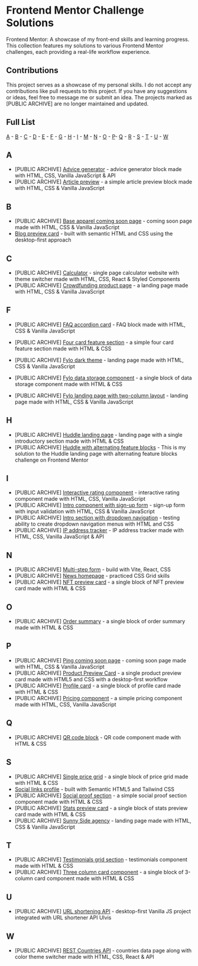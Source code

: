 # Frontend Mentor Challenge Solutions

Frontend Mentor: A showcase of my front-end skills and learning progress. This collection features my solutions to various Frontend Mentor challenges, each providing a real-life workflow experience.

## Contributions

This project serves as a showcase of my personal skills. I do not accept any contributions like pull requests to this project. If you have any suggestions or ideas, feel free to message me or submit an idea. The projects marked as [PUBLIC ARCHIVE] are no longer maintained and updated.

## Full List

[A](#aF) - [B](#bF) - [C](#cF) - [D](#dF) - [E](#eF) - [F](#fF) - [G](#gF) - [H](#hF) - [I](#iF) - [M](#mF) - [N](#nF) - [O](#oF) - [P](#pF)- [Q](#qF) - [R](#rF) - [S](#sF) - [T](#tF) - [U](#uF) - [W](#wF)

## A <a id="aF"></a>

- [PUBLIC ARCHIVE] [Advice generator](https://github.com/catherineisonline/frontend-mentor-challenge-solutions/tree/main/advice-generator-app) - advice generator block made with HTML, CSS, Vanilla JavaScript & API
- [PUBLIC ARCHIVE] [Article preview](https://github.com/catherineisonline/frontend-mentor-challenge-solutions/tree/main/article-preview-component) - a simple article preview block made with HTML, CSS & Vanilla JavaScript

## B <a id="bF"></a>

- [PUBLIC ARCHIVE] [Base apparel coming soon page](https://github.com/catherineisonline/frontend-mentor-challenge-solutions/tree/main/base-apparel-coming-soon) - coming soon page made with HTML, CSS & Vanilla JavaScript
- [Blog preview card](https://github.com/catherineisonline/frontend-mentor-challenge-solutions/tree/main/blog-preview-card) - built with semantic HTML and CSS using the desktop-first approach

## C <a id="cF"></a>

- [PUBLIC ARCHIVE] [Calculator](https://github.com/catherineisonline/frontend-mentor-challenge-solutions/tree/main/rest-countries) - single page calculator website with theme switcher made with HTML, CSS, React & Styled Components
- [PUBLIC ARCHIVE] [Crowdfunding product page](https://github.com/catherineisonline/frontend-mentor-challenge-solutions/tree/main/crowdfunding-product-page) - a landing page made with HTML, CSS & Vanilla JavaScript

## F <a id="fF"></a>

- [PUBLIC ARCHIVE] [FAQ accordion card](https://github.com/catherineisonline/frontend-mentor-challenge-solutions/tree/main/faq-accordion-card) - FAQ block made with HTML, CSS & Vanilla JavaScript
- [PUBLIC ARCHIVE] [Four card feature section](https://github.com/catherineisonline/frontend-mentor-challenge-solutions/tree/main/four-card-feature-section) - a simple four card feature section made with HTML & CSS
- [PUBLIC ARCHIVE] [Fylo dark theme](https://github.com/catherineisonline/frontend-mentor-challenge-solutions/tree/main/fylo-dark-theme) - landing page made with HTML, CSS & Vanilla JavaScript

- [PUBLIC ARCHIVE] [Fylo data storage component](https://github.com/catherineisonline/frontend-mentor-challenge-solutions/tree/main/fylo-data-storage) - a single block of data storage component made with HTML & CSS
- [PUBLIC ARCHIVE] [Fylo landing page with two-column layout](https://github.com/catherineisonline/frontend-mentor-challenge-solutions/tree/main/fylo-landing-with-two-columns) - landing page made with HTML, CSS & Vanilla JavaScript

## H <a id="hF"></a>

- [PUBLIC ARCHIVE] [Huddle landing page](https://github.com/catherineisonline/frontend-mentor-challenge-solutions/tree/main/huddle-landing-page) - landing page with a single introductory section made with HTML & CSS
- [PUBLIC ARCHIVE] [Huddle with alternating feature blocks](https://github.com/catherineisonline/frontend-mentor-challenge-solutions/tree/main/huddle-page-with-blocks) - This is my solution to the Huddle landing page with alternating feature blocks challenge on Frontend Mentor

## I <a id="iF"></a>

- [PUBLIC ARCHIVE] [Interactive rating component](https://github.com/catherineisonline/frontend-mentor-challenge-solutions/tree/main/interactive-rating-component) - interactive rating component made with HTML, CSS, Vanilla JavaScript
- [PUBLIC ARCHIVE] [Intro component with sign-up form](https://github.com/catherineisonline/frontend-mentor-challenge-solutions/tree/main/intro-component-with-sign-up) - sign-up form with input validation with HTML, CSS & Vanilla JavaScript
- [PUBLIC ARCHIVE] [Intro section with dropdown navigation](https://github.com/catherineisonline/frontend-mentor-challenge-solutions/tree/main/intro-section-with-dropdown) - testing ability to create dropdown navigation menus with HTML and CSS
- [PUBLIC ARCHIVE] [IP address tracker](https://github.com/catherineisonline/frontend-mentor-challenge-solutions/tree/main/ip-address-tracker) - IP address tracker made with HTML, CSS, Vanilla JavaScript & API

## N <a id="nF"></a>

- [PUBLIC ARCHIVE] [Multi-step form](https://github.com/catherineisonline/frontend-mentor-challenge-solutions/tree/main/multi-step-form) - build with Vite, React, CSS
- [PUBLIC ARCHIVE] [News homepage](https://github.com/catherineisonline/frontend-mentor-challenge-solutions/tree/main/news-homepage) - practiced CSS Grid skills
- [PUBLIC ARCHIVE] [NFT preview card](https://github.com/catherineisonline/frontend-mentor-challenge-solutions/tree/main/nft-preview-card) - a single block of NFT preview card made with HTML & CSS

## O <a id="oF"></a>

- [PUBLIC ARCHIVE] [Order summary](https://github.com/catherineisonline/frontend-mentor-challenge-solutions/tree/main/order-summary-component) - a single block of order summary made with HTML & CSS

## P <a id="pF"></a>

- [PUBLIC ARCHIVE] [Ping coming soon page](https://github.com/catherineisonline/frontend-mentor-challenge-solutions/tree/main/ping-coming-soon-page) - coming soon page made with HTML, CSS & Vanilla JavaScript
- [PUBLIC ARCHIVE] [Product Preview Card](https://github.com/catherineisonline/frontend-mentor-challenge-solutions/tree/main/product-preview-card) - a single product preview card made with HTML5 and CSS with a desktop-first workflow
- [PUBLIC ARCHIVE] [Profile card](https://github.com/catherineisonline/frontend-mentor-challenge-solutions/tree/main/profile-card) - a single block of profile card made with HTML & CSS
- [PUBLIC ARCHIVE] [Pricing component](https://github.com/catherineisonline/frontend-mentor-challenge-solutions/tree/main/pricing-component) - a simple pricing component made with HTML, CSS, Vanilla JavaScript

## Q <a id="qF"></a>

- [PUBLIC ARCHIVE] [QR code block](https://github.com/catherineisonline/frontend-mentor-challenge-solutions/tree/main/qr-code-component) - QR code component made with HTML & CSS

## S <a id="sF"></a>

- [PUBLIC ARCHIVE] [Single price grid](https://github.com/catherineisonline/frontend-mentor-challenge-solutions/tree/main/single-price-grid) - a single block of price grid made with HTML & CSS
- [Social links profile](https://github.com/catherineisonline/frontend-mentor-challenge-solutions/tree/main/social-links-profile) - built with Semantic HTML5 and Tailwind CSS
- [PUBLIC ARCHIVE] [Social proof section](https://github.com/catherineisonline/frontend-mentor-challenge-solutions/tree/main/social-proof-section) - a simple social proof section component made with HTML & CSS
- [PUBLIC ARCHIVE] [Stats preview card](https://github.com/catherineisonline/frontend-mentor-challenge-solutions/tree/main/stats-preview-card) - a single block of stats preview card made with HTML & CSS
- [PUBLIC ARCHIVE] [Sunny Side agency](https://github.com/catherineisonline/frontend-mentor-challenge-solutions/tree/main/sunnyside-agency-landing) - landing page made with HTML, CSS & Vanilla JavaScript

## T <a id="tF"></a>

- [PUBLIC ARCHIVE] [Testimonials grid section](https://github.com/catherineisonline/frontend-mentor-challenge-solutions/tree/main/testimonials-grid) - testimonials component made with HTML & CSS
- [PUBLIC ARCHIVE] [Three column card component](https://github.com/catherineisonline/frontend-mentor-challenge-solutions/tree/main/three-column-card) - a single block of 3-column card component made with HTML & CSS

## U <a id="uF"></a>

- [PUBLIC ARCHIVE] [URL shortening API](https://github.com/catherineisonline/frontend-mentor-challenge-solutions/tree/main/url-shortening-api) - desktop-first Vanilla JS project integrated with URL shortener API Ulvis

## W <a id="wF"></a>

- [PUBLIC ARCHIVE] [REST Countries API](https://github.com/catherineisonline/frontend-mentor-challenge-solutions/tree/main/rest-countries) - countries data page along with color theme switcher made with HTML, CSS, React & API
